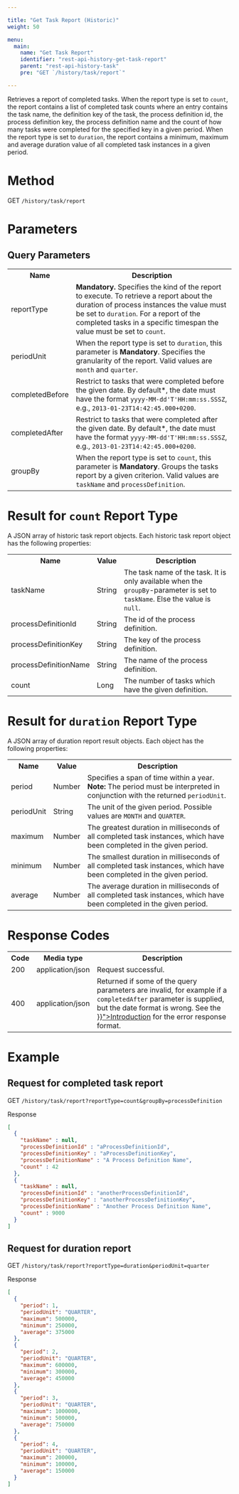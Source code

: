 ```yaml
---

title: "Get Task Report (Historic)"
weight: 50

menu:
  main:
    name: "Get Task Report"
    identifier: "rest-api-history-get-task-report"
    parent: "rest-api-history-task"
    pre: "GET `/history/task/report`"

---
```


Retrieves a report of completed tasks. When the report type is set to <code>count</code>, the report contains a list of
completed task counts where an entry contains the task name, the definition key of the task, the process definition id,
the process definition key, the process definition name and the count of how many tasks were completed for the specified
key in a given period. When the report type is set to <code>duration</code>, the report contains a minimum, maximum and
average duration value of all completed task instances in a given period.


# Method

GET `/history/task/report`


# Parameters

## Query Parameters

<table class="table table-striped">
  <tr>
    <th>Name</th>
    <th>Description</th>
  </tr>
  <tr>
    <td>reportType</td>
    <td>
      <b>Mandatory.</b> Specifies the kind of the report to execute. To retrieve a report about the duration
      of process instances the value must be set to <code>duration</code>. For a report of the completed tasks in a
      specific timespan the value must be set to <code>count</code>.
    </td>
  </tr>
  <tr>
    <td>periodUnit</td>
    <td>
      When the report type is set to <code>duration</code>, this parameter is <b>Mandatory</b>.
      Specifies the granularity of the report. Valid values are <code>month</code> and <code>quarter</code>.
    </td>
  </tr>
  <tr>
    <td>completedBefore</td>
    <td>
      Restrict to tasks that were completed before the given date. By default*, the date must have the format
      <code>yyyy-MM-dd'T'HH:mm:ss.SSSZ</code>, e.g., <code>2013-01-23T14:42:45.000+0200</code>.
    </td>
  </tr>
  <tr>
    <td>completedAfter</td>
    <td>
      Restrict to tasks that were completed after the given date. By default*, the date must have the format
      <code>yyyy-MM-dd'T'HH:mm:ss.SSSZ</code>, e.g., <code>2013-01-23T14:42:45.000+0200</code>.
    </td>
  </tr>
  <tr>
    <td>groupBy</td>
    <td>
      When the report type is set to <code>count</code>, this parameter is <b>Mandatory</b>.
      Groups the tasks report by a given criterion.
      Valid values are <code>taskName</code> and <code>processDefinition</code>.
    </td>
  </tr>
</table>


# Result for `count` Report Type

A JSON array of historic task report objects.
Each historic task report object has the following properties:

<table class="table table-striped">
  <tr>
    <th>Name</th>
    <th>Value</th>
    <th>Description</th>
  </tr>
  <tr>
    <td>taskName</td>
    <td>String</td>
    <td>
      The task name of the task. It is only available when the <code>groupBy</code>-parameter is set to
      <code>taskName</code>. Else the value is <code>null</code>.
    </td>
  </tr>
  <tr>
    <td>processDefinitionId</td>
    <td>String</td>
    <td>The id of the process definition.</td>
  </tr>
  <tr>
    <td>processDefinitionKey</td>
    <td>String</td>
    <td>
      The key of the process definition.
    </td>
  </tr>
  <tr>
    <td>processDefinitionName</td>
    <td>String</td>
    <td>The name of the process definition.</td>
  </tr>
  <tr>
    <td>count</td>
    <td>Long</td>
    <td>The number of tasks which have the given definition.</td>
  </tr>
</table>


# Result for `duration` Report Type

A JSON array of duration report result objects.
Each object has the following properties:

<table class="table table-striped">
  <tr>
    <th>Name</th>
    <th>Value</th>
    <th>Description</th>
  </tr>
  <tr>
    <td>period</td>
    <td>Number</td>
    <td>Specifies a span of time within a year.<br>
        <b>Note:</b> The period must be interpreted in conjunction with the returned <code>periodUnit</code>.</td>
  </tr>
  <tr>
    <td>periodUnit</td>
    <td>String</td>
    <td>The unit of the given period. Possible values are <code>MONTH</code> and <code>QUARTER</code>.</td>
  </tr>
  <tr>
    <td>maximum</td>
    <td>Number</td>
    <td>The greatest duration in milliseconds of all completed task instances, which have been completed in the given period.</td>
  </tr>
  <tr>
    <td>minimum</td>
    <td>Number</td>
    <td>The smallest duration in milliseconds of all completed task instances, which have been completed in the given period.</td>
  </tr>
  <tr>
    <td>average</td>
    <td>Number</td>
    <td>The average duration in milliseconds of all completed task instances, which have been completed in the given period.</td>
  </tr>
</table>

# Response Codes

<table class="table table-striped">
  <tr>
    <th>Code</th>
    <th>Media type</th>
    <th>Description</th>
  </tr>
  <tr>
    <td>200</td>
    <td>application/json</td>
    <td>Request successful.</td>
  </tr>
  <tr>
    <td>400</td>
    <td>application/json</td>
    <td>
      Returned if some of the query parameters are invalid, for example if a <code>completedAfter</code> parameter is
      supplied, but the date format is wrong. See the <a href="{{< relref "reference/rest/overview/_index.md#error-handling" >}}">Introduction</a>
      for the error response format.
    </td>
  </tr>
</table>


# Example

## Request for completed task report

GET `/history/task/report?reportType=count&groupBy=processDefinition`

Response

```json
[
  {
    "taskName" : null,
    "processDefinitionId" : "aProcessDefinitionId",
    "processDefinitionKey" : "aProcessDefinitionKey",
    "processDefinitionName" : "A Process Definition Name",
    "count" : 42
  },
  {
    "taskName" : null,
    "processDefinitionId" : "anotherProcessDefinitionId",
    "processDefinitionKey" : "anotherProcessDefinitionKey",
    "processDefinitionName" : "Another Process Definition Name",
    "count" : 9000
  }
]
```

## Request for duration report

GET `/history/task/report?reportType=duration&periodUnit=quarter`

Response

```json
[
  {
    "period": 1,
    "periodUnit": "QUARTER",
    "maximum": 500000,
    "minimum": 250000,
    "average": 375000
  },
  {
    "period": 2,
    "periodUnit": "QUARTER",
    "maximum": 600000,
    "minimum": 300000,
    "average": 450000
  },
  {
    "period": 3,
    "periodUnit": "QUARTER",
    "maximum": 1000000,
    "minimum": 500000,
    "average": 750000
  },
  {
    "period": 4,
    "periodUnit": "QUARTER",
    "maximum": 200000,
    "minimum": 100000,
    "average": 150000
  }
]
```
